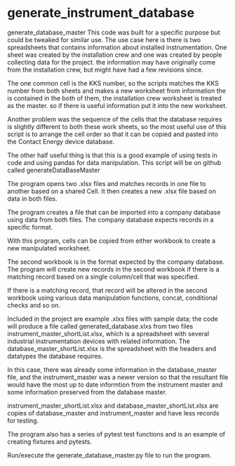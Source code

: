 # generate_instrument_database
generate_database_master
This code was built for a specific purpose but could be tweaked for similar use.
The use case here is there is two spreadsheets that contains information about installed instrumentation.
One sheet was created by the installation crew and one was created by people collecting data for the project.
the information may have originally come from the installation crew, but might have had a few revisions since.

The one common cell is the KKS number, so the scripts matches the KKS number from both sheets and makes a new worksheet 
from information the is contained in the both of them, the installation crew worksheet is treated as the
master. so if there is useful information put it into the new worksheet.

Another problem was the sequence of the cells that the database requires is slightly different to both these
work sheets, so the most useful use of this script is to arrange the cell order so that it can be copied
and pasted into the Contact Energy device database.

The other half useful thing is that this is a good example of using tests in code and using pandas 
for data manipulation. This script will be on github called generateDataBaseMaster

The program opens two .xlsx files and matches records in one file to another based on a shared Cell. It then creates a new .xlsx file based on data in both files.

The program creates a file that can be imported into a company database using data from both files. The company database expects records in a specific format.

With this program, cells can be copied from either workbook to create a new manipulated worksheet.

The second workbook is in the format expected by the company database. The program will create new records in the second workbook if there is a matching record based on a single column/cell that was specified.

If there is a matching record, that record will be altered in the second workbook using various data manipulation functions, concat, conditional checks and so on.

Included in the project are example .xlxs files with sample data; the code will produce a file called generated_database.xlxs from two files instrument_master_shortList.xlsx, which is a spreadsheet with several industrial instrumentation devices with related information. The database_master_shortList.xlsx is the spreadsheet with the headers and datatypes the database requires.

In this case, there was already some information in the database_master file, and the instrument_master was a newer version so that the resultant file would have the most up to date informtion from the instrument master and some information preserved from the database master.

instrument_master_shortList.xlsx and database_master_shortList.xlsx are copies of database_master and instrument_master and have less records for testing.

The program also has a series of pytest test functions and is an example of creating fixtures and pytests.

Run/execute the generate_database_master.py file to run the program.
